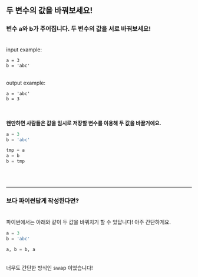 ## **두 변수의 값을 바꿔보세요!**

### 변수 a와 b가 주어집니다. 두 변수의 값을 서로 바꿔보세요!<br><br>
input example:<br>
```
a = 3
b = 'abc'
```
<br>
output example:<br>

```
a = 'abc'
b = 3
```
<br><br>
**왠만하면 사람들은 값을 임시로 저장할 변수를 이용해 두 값을 바꿀거에요.<br>**
```python
a = 3
b = 'abc'

tmp = a
a = b
b = tmp
```
<br><br>

***

### **보다 파이썬답게 작성한다면?<br><br>**
파이썬에서는 아래와 같이 두 값을 바꿔치기 할 수 있답니다! 아주 간단하게요.<br>
```python
a = 3
b = 'abc'

a, b = b, a
```
<br>
너무도 간단한 방식인 swap 이었습니다!